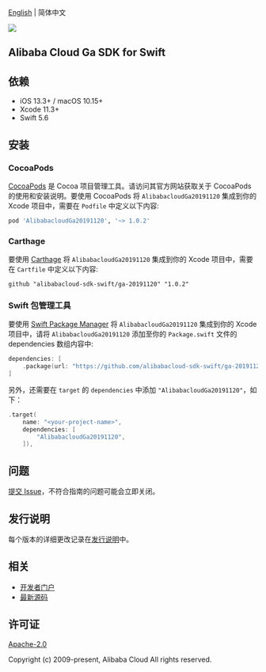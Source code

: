 [English](README.md) | 简体中文

![](https://aliyunsdk-pages.alicdn.com/icons/AlibabaCloud.svg)

## Alibaba Cloud Ga SDK for Swift

## 依赖

- iOS 13.3+ / macOS 10.15+
- Xcode 11.3+
- Swift 5.6

## 安装

### CocoaPods

[CocoaPods](https://cocoapods.org) 是 Cocoa 项目管理工具。请访问其官方网站获取关于 CocoaPods 的使用和安装说明。要使用 CocoaPods 将 `AlibabacloudGa20191120` 集成到你的 Xcode 项目中，需要在 `Podfile` 中定义以下内容:

```ruby
pod 'AlibabacloudGa20191120', '~> 1.0.2'
```

### Carthage

要使用 [Carthage](https://github.com/Carthage/Carthage) 将 `AlibabacloudGa20191120` 集成到你的 Xcode 项目中，需要在 `Cartfile` 中定义以下内容:

```ogdl
github "alibabacloud-sdk-swift/ga-20191120" "1.0.2"
```

### Swift 包管理工具

要使用 [Swift Package Manager](https://swift.org/package-manager/) 将 `AlibabacloudGa20191120` 集成到你的 Xcode 项目中，请将 `AlibabacloudGa20191120` 添加至你的 `Package.swift` 文件的 dependencies 数组内容中:

```swift
dependencies: [
    .package(url: "https://github.com/alibabacloud-sdk-swift/ga-20191120.git", from: "1.0.2")
]
```

另外，还需要在 `target` 的 `dependencies` 中添加 `"AlibabacloudGa20191120"`，如下：

```swift
.target(
    name: "<your-project-name>",
    dependencies: [
        "AlibabacloudGa20191120",
    ]),
```

## 问题

[提交 Issue](https://github.com/alibabacloud-sdk-swift/ga-20191120/issues/new)，不符合指南的问题可能会立即关闭。

## 发行说明

每个版本的详细更改记录在[发行说明](./ChangeLog.txt)中。

## 相关

* [开发者门户](https://next.api.aliyun.com/home)
* [最新源码](https://github.com/alibabacloud-sdk-swift/ga-20191120)

## 许可证

[Apache-2.0](http://www.apache.org/licenses/LICENSE-2.0)

Copyright (c) 2009-present, Alibaba Cloud All rights reserved.
